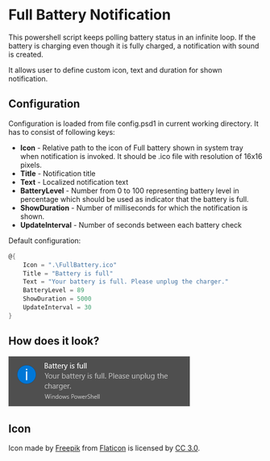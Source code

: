 # Full Battery Notification

This powershell script keeps polling battery status in an infinite loop. If the battery is charging even though
it is fully charged, a notification with sound is created.

It allows user to define custom icon, text and duration for shown notification.

## Configuration

Configuration is loaded from file config.psd1 in current working directory. It has to consist of following keys:

- __Icon__ - Relative path to the icon of Full battery shown in system tray when notification is invoked. It should be .ico file with resolution of 16x16 pixels.
- __Title__ - Notification title
- __Text__ - Localized notification text
- __BatteryLevel__ - Number from 0 to 100 representing battery level in percentage which should be used as indicator that the battery is full.
- __ShowDuration__ - Number of milliseconds for which the notification is shown.
- __UpdateInterval__ - Number of seconds between each battery check

Default configuration:
```powershell
@{
    Icon = ".\FullBattery.ico"
    Title = "Battery is full"
    Text = "Your battery is full. Please unplug the charger."
    BatteryLevel = 89
    ShowDuration = 5000
    UpdateInterval = 30
}
```

## How does it look?
![Image of the notification](https://raw.githubusercontent.com/malja/full_battery_notification/master/ScreenShot.png)

## Icon
Icon made by [Freepik](http://www.freepik.com) from [Flaticon](https://www.flaticon.com/") is licensed by [CC 3.0](http://creativecommons.org/licenses/by/3.0/).

